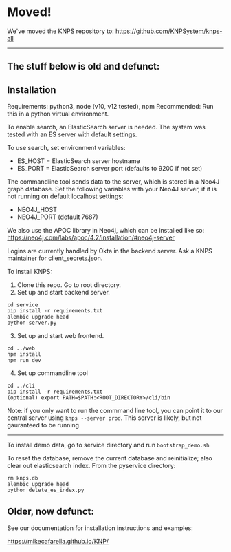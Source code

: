 # Moved!

We've moved the KNPS repository to: https://github.com/KNPSystem/knps-all

---

## The stuff below is old and defunct:

## Installation
Requirements: python3, node (v10, v12 tested), npm 
Recommended: Run this in a python virtual environment.

To enable search, an ElasticSearch server is needed. The system was tested with an ES server with default settings.

To use search, set environment variables:
* ES_HOST = ElasticSearch server hostname
* ES_PORT = ElasticSearch server port (defaults to 9200 if not set)

The commandline tool sends data to the server, which is stored in a Neo4J graph database. Set the following variables with your Neo4J server, if it is not running on default localhost settings:

* NEO4J_HOST
* NEO4J_PORT (default 7687)

We also use the APOC library in Neo4j, which can be installed like so: https://neo4j.com/labs/apoc/4.2/installation/#neo4j-server

Logins are currently handled by Okta in the backend server. Ask a KNPS maintainer for client_secrets.json.

To install KNPS:
  
1. Clone this repo. Go to root directory.
2. Set up and start backend server.
  ```
cd service
pip install -r requirements.txt
alembic upgrade head
python server.py
```
3. Set up and start web frontend.
```
cd ../web
npm install
npm run dev
```
4. Set up commandline tool
```
cd ../cli
pip install -r requirements.txt
(optional) export PATH=$PATH:<ROOT_DIRECTORY>/cli/bin
```

Note: if you only want to run the commmand line tool, you can point it to our central server using `knps --server prod`. This server is likely, but not gauranteed to be running.

---

To install demo data, go to service directory and run `bootstrap_demo.sh`


To reset the database, remove the current database and reinitialize; also clear out elasticsearch index. 
From the pyservice directory:
```
rm knps.db
alembic upgrade head
python delete_es_index.py
```

## Older, now defunct: 

See our documentation for installation instructions and examples:

https://mikecafarella.github.io/KNP/
